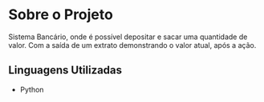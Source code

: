 
# Sobre o Projeto

Sistema Bancário, onde é possível depositar e sacar uma quantidade de valor. Com a saída de um extrato demonstrando o valor atual, após a ação.


## Linguagens Utilizadas

- Python